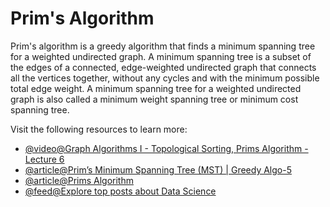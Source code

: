 # Prim's Algorithm

Prim's algorithm is a greedy algorithm that finds a minimum spanning tree for a weighted undirected graph. A minimum spanning tree is a subset of the edges of a connected, edge-weighted undirected graph that connects all the vertices together, without any cycles and with the minimum possible total edge weight. A minimum spanning tree for a weighted undirected graph is also called a minimum weight spanning tree or minimum cost spanning tree.

Visit the following resources to learn more:

- [@video@Graph Algorithms I - Topological Sorting, Prims Algorithm - Lecture 6](https://www.youtube.com/watch?v=i_AQT_XfvD8\&list=PLFDnELG9dpVxQCxuD-9BSy2E7BWY3t5Sm\&index=7)
- [@article@Prim’s Minimum Spanning Tree (MST) | Greedy Algo-5](https://www.geeksforgeeks.org/prims-minimum-spanning-tree-mst-greedy-algo-5/)
- [@article@Prims Algorithm](https://www.programiz.com/dsa/prim-algorithm)
- [@feed@Explore top posts about Data Science](https://app.daily.dev/tags/data-science?ref=roadmapsh)

